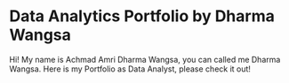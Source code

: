 # Data Analytics Portfolio by Dharma Wangsa
Hi! My name is Achmad Amri Dharma Wangsa, you can called me Dharma Wangsa.
Here is my Portfolio as Data Analyst, please check it out!
